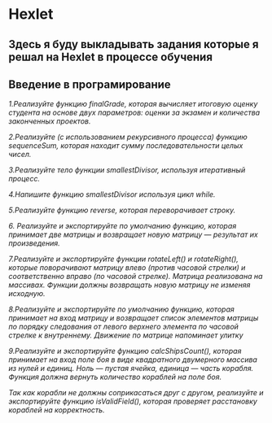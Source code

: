 # Hexlet

## Здесь я буду выкладывать задания которые я решал на Hexlet  в процессе обучения

## Введение в програмирование

*1.Реализуйте функцию finalGrade, которая вычисляет итоговую оценку студента на основе двух параметров: оценки за экзамен и количества законченных проектов.*

*2.Реализуйте (с использованием рекурсивного процесса) функцию sequenceSum,
которая находит сумму последовательности целых чисел.*

*3.Реализуйте тело функции smallestDivisor, используя итеративный процесс.*

*4.Напишите функцию smallestDivisor используя цикл while.*

*5.Реализуйте функцию reverse, которая переворачивает строку.*

*6. Реализуйте и экспортируйте по умолчанию функцию, которая принимает две матрицы и возвращает новую матрицу — результат их произведения.*

*7.Реализуйте и экспортируйте функции rotateLeft() и rotateRight(), которые поворачивают матрицу влево (против часовой стрелки) и соответственно вправо (по часовой стрелке).*
*Матрица реализована на массивах.*
*Функции должны возвращать новую матрицу не изменяя исходную.*

*8.Реализуйте и экспортируйте по умолчанию функцию, которая принимает на вход матрицу и* *возвращает список элементов матрицы по порядку следования от левого верхнего элемента по* *часовой стрелке к внутреннему. Движение по матрице напоминает улитку*

*9.Реализуйте и экспортируйте функцию calcShipsCount(), которая принимает на вход поле боя в виде квадратного двумерного массива из нулей и единиц. Ноль — пустая ячейка, единица — часть корабля. Функция должна вернуть количество кораблей на поле боя.*

*Так как корабли не должны соприкасаться друг с другом, реализуйте и экспортируйте функцию isValidField(), которая проверяет расстановку кораблей на корректность.*